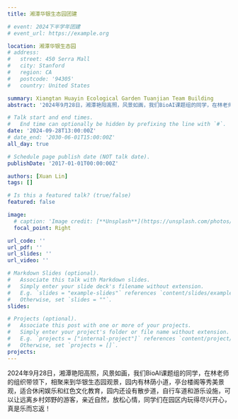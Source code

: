 ```yaml
---
title: 湘潭华银生态园团建

# event: 2024下半学年团建
# event_url: https://example.org

location: 湘潭华银生态园
# address:
#   street: 450 Serra Mall
#   city: Stanford
#   region: CA
#   postcode: '94305'
#   country: United States

summary: Xiangtan Huayin Ecological Garden Tuanjian Team Building
abstract: '2024年9月28日，湘潭艳阳高照，风景如画，我们BioAI课题组的同学，在林老师的组织带领下，相聚来到华银生态园观景，园内有林荫小道，亭台楼阁等秀美景观，适合休闲娱乐和红色文化教育，园内还设有散步道，自行车道和游乐设施，可以让远离乡村郊野的游客，亲近自然，放松心情，同学们在园区内玩得尽兴开心，真是乐而忘返！'

# Talk start and end times.
#   End time can optionally be hidden by prefixing the line with `#`.
date: '2024-09-28T13:00:00Z'
# date_end: '2030-06-01T15:00:00Z'
all_day: true

# Schedule page publish date (NOT talk date).
publishDate: '2017-01-01T00:00:00Z'

authors: [Xuan Lin]
tags: []

# Is this a featured talk? (true/false)
featured: false

image:
  # caption: 'Image credit: [**Unsplash**](https://unsplash.com/photos/bzdhc5b3Bxs)'
  focal_point: Right

url_code: ''
url_pdf: ''
url_slides: ''
url_video: ''

# Markdown Slides (optional).
#   Associate this talk with Markdown slides.
#   Simply enter your slide deck's filename without extension.
#   E.g. `slides = "example-slides"` references `content/slides/example-slides.md`.
#   Otherwise, set `slides = ""`.
slides:

# Projects (optional).
#   Associate this post with one or more of your projects.
#   Simply enter your project's folder or file name without extension.
#   E.g. `projects = ["internal-project"]` references `content/project/deep-learning/index.md`.
#   Otherwise, set `projects = []`.
projects:
---
```


<!-- Slides can be added in a few ways:

- **Create** slides using Wowchemy's [_Slides_](https://docs.hugoblox.com/managing-content/#create-slides) feature and link using `slides` parameter in the front matter of the talk file
- **Upload** an existing slide deck to `static/` and link using `url_slides` parameter in the front matter of the talk file
- **Embed** your slides (e.g. Google Slides) or presentation video on this page using [shortcodes](https://docs.hugoblox.com/writing-markdown-latex/).

Further event details, including page elements such as image galleries, can be added to the body of this page. -->
2024年9月28日，湘潭艳阳高照，风景如画，我们BioAI课题组的同学，在林老师的组织带领下，相聚来到华银生态园观景，园内有林荫小道，亭台楼阁等秀美景观，适合休闲娱乐和红色文化教育，园内还设有散步道，自行车道和游乐设施，可以让远离乡村郊野的游客，亲近自然，放松心情，同学们在园区内玩得尽兴开心，真是乐而忘返！